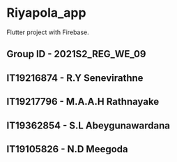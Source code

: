 # Riyapola_app

Flutter project with Firebase.

## Group ID - 2021S2_REG_WE_09 

<h2>IT19216874 - R.Y Senevirathne<h2>
<h2>IT19217796 - M.A.A.H Rathnayake<h2>
<h2>IT19362854 - S.L Abeygunawardana<h2>
<h2>IT19105826 - N.D Meegoda<h2>

